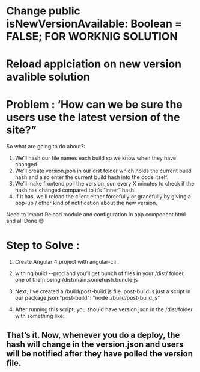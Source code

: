 
# Change  public isNewVersionAvailable: Boolean = FALSE;  FOR WORKNIG SOLUTION 

# Reload applciation on new version  avalible solution 

# Problem :  ‘How can we be sure the users use the latest version of the site?”
So what are going to do about?:    
1.	We’ll hash our file names each build so we know when they have changed
2.	We’ll create version.json in our dist folder which holds the current build hash and also enter the current build hash into the code itself.
3.	We’ll make frontend poll the version.json every X minutes to check if the hash has changed compared to it’s “inner” hash.
4.	If it has, we’ll reload the client either forcefully or gracefully by giving a pop-up / other kind of notification about the new version.

Need to import Reload module and configuration in app.component.html and all Done 😊
 
# Step to Solve :
1. Create Angular 4 project with angular-cli .
2. with ng build --prod and you’ll get bunch of files in your /dist/ folder, one of them being /dist/main.somehash.bundle.js 

3. Next, I’ve created a /build/post-build.js file. post-build is just a script in our package.json:"post-build": "node ./build/post-build.js" 
 
4. After running this script, you should have version.json in the /dist/folder with something like:
 

## That’s it. Now, whenever you do a deploy, the hash will change in the version.json and users will be notified after they have polled the version file. 
 
